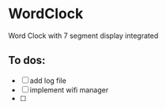 # WordClock
Word Clock with 7 segment display integrated

## To dos:
- [ ] add log file
- [ ] implement wifi manager
- [ ] 

